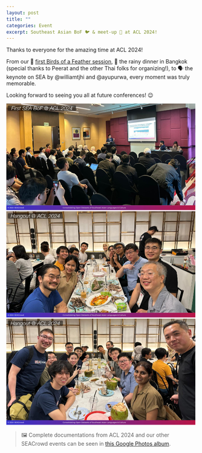```yaml
---
layout: post
title: ""
categories: Event
excerpt: Southeast Asian BoF 🐦 & meet-up 👋 at ACL 2024!
---
```


Thanks to everyone for the amazing time at ACL 2024!

From our 🦜 [first Birds of a Feather session](https://docs.google.com/presentation/d/1FkrnvXCMzyAtfXsXpvmgsg6tkF3QP6rwW4m9eoK1iNg/edit?usp=sharing), 🍖 the rainy dinner in Bangkok (special thanks to Peerat and the other Thai folks for organizing!), to 🗣️ the keynote on SEA by @williamtjhi and @ayupurwa, every moment was truly memorable.

Looking forward to seeing you all at future conferences! :wink:

<img width="500" alt="BoF at ACL 2024" src="https://github.com/SEACrowd/seacrowd.github.io/blob/master/images/ACL%202024/%5BSEACrowd%5D%20Documentation%20(1).png?raw=true">

<img width="500" alt="Hangout at ACL 2024" src="https://github.com/SEACrowd/seacrowd.github.io/blob/master/images/ACL%202024/%5BSEACrowd%5D%20Documentation%20(2).png?raw=true">

<img width="500" alt="Hangout at ACL 2024" src="https://github.com/SEACrowd/seacrowd.github.io/blob/master/images/ACL%202024/%5BSEACrowd%5D%20Documentation%20(3).png?raw=true">

> 🖼️ Complete documentations from ACL 2024 and our other SEACrowd events can be seen in [this Google Photos album](https://photos.app.goo.gl/chgNTwJkFH7K1kBAA). 
